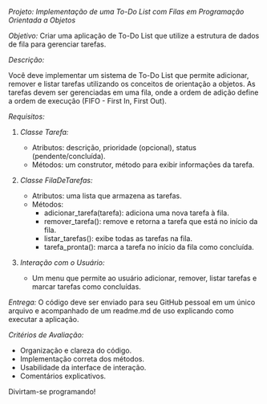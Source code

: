 *Projeto: Implementação de uma To-Do List com Filas em Programação Orientada a Objetos*

*Objetivo:* Criar uma aplicação de To-Do List que utilize a estrutura de dados de fila para gerenciar tarefas.

*Descrição:* 

Você deve implementar um sistema de To-Do List que permite adicionar, remover e listar tarefas utilizando os conceitos de orientação a objetos. As tarefas devem ser gerenciadas em uma fila, onde a ordem de adição define a ordem de execução (FIFO - First In, First Out).

*Requisitos:*

1. *Classe Tarefa:*
   - Atributos: descrição, prioridade (opcional), status (pendente/concluída).
   - Métodos: um construtor, método para exibir informações da tarefa.

2. *Classe FilaDeTarefas:*
   - Atributos: uma lista que armazena as tarefas.
   - Métodos:
     - adicionar_tarefa(tarefa): adiciona uma nova tarefa à fila.
     - remover_tarefa(): remove e retorna a tarefa que está no início da fila.
     - listar_tarefas(): exibe todas as tarefas na fila.
     - tarefa_pronta(): marca a tarefa no início da fila como concluída.

3. *Interação com o Usuário:*
   - Um menu que permite ao usuário adicionar, remover, listar tarefas e marcar tarefas como concluídas.

*Entrega:* O código deve ser enviado para seu GitHub pessoal em um único arquivo e acompanhado de um readme.md de uso explicando como executar a aplicação.

*Critérios de Avaliação:*
- Organização e clareza do código.
- Implementação correta dos métodos.
- Usabilidade da interface de interação.
- Comentários explicativos.

Divirtam-se programando!